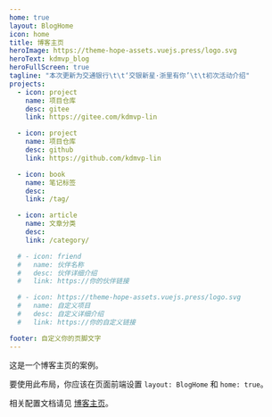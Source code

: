 ```yaml
---
home: true
layout: BlogHome
icon: home
title: 博客主页
heroImage: https://theme-hope-assets.vuejs.press/logo.svg
heroText: kdmvp_blog
heroFullScreen: true
tagline: "本次更新为交通银行\t\t‘交银新星·浙里有你’\t\t初次活动介绍"
projects:
  - icon: project
    name: 项目仓库
    desc: gitee
    link: https://gitee.com/kdmvp-lin

  - icon: project
    name: 项目仓库
    desc: github
    link: https://github.com/kdmvp-lin

  - icon: book
    name: 笔记标签
    desc: 
    link: /tag/

  - icon: article
    name: 文章分类
    desc: 
    link: /category/

  # - icon: friend
  #   name: 伙伴名称
  #   desc: 伙伴详细介绍
  #   link: https://你的伙伴链接

  # - icon: https://theme-hope-assets.vuejs.press/logo.svg
  #   name: 自定义项目
  #   desc: 自定义详细介绍
  #   link: https://你的自定义链接

footer: 自定义你的页脚文字
---
```


这是一个博客主页的案例。

要使用此布局，你应该在页面前端设置 `layout: BlogHome` 和 `home: true`。

相关配置文档请见 [博客主页](https://theme-hope.vuejs.press/zh/guide/blog/home/)。

